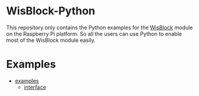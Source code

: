 # WisBlock-Python
This repository only contains the Python examples for the [WisBlock](https://github.com/RAKWireless/WisBlock) module on the Raspberry Pi platform. So all the users can use Python to enable most of the WisBlock module easily. 

# Examples

* [examples](url)
    * [interface](url)

